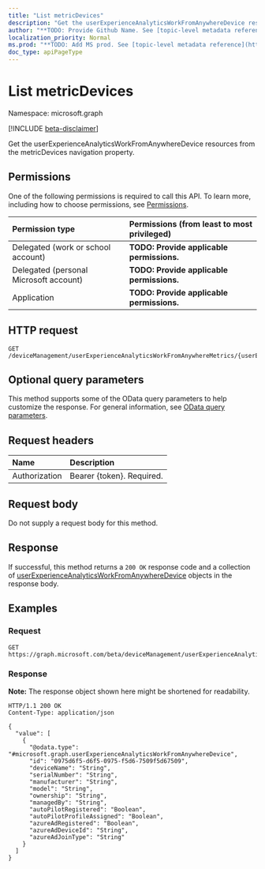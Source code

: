 ```yaml
---
title: "List metricDevices"
description: "Get the userExperienceAnalyticsWorkFromAnywhereDevice resources from the metricDevices navigation property."
author: "**TODO: Provide Github Name. See [topic-level metadata reference](https://msgo.azurewebsites.net/add/document/guidelines/metadata.html#topic-level-metadata)**"
localization_priority: Normal
ms.prod: "**TODO: Add MS prod. See [topic-level metadata reference](https://msgo.azurewebsites.net/add/document/guidelines/metadata.html#topic-level-metadata)**"
doc_type: apiPageType
---
```


# List metricDevices
Namespace: microsoft.graph

[!INCLUDE [beta-disclaimer](../../includes/beta-disclaimer.md)]

Get the userExperienceAnalyticsWorkFromAnywhereDevice resources from the metricDevices navigation property.

## Permissions
One of the following permissions is required to call this API. To learn more, including how to choose permissions, see [Permissions](/graph/permissions-reference).

|Permission type|Permissions (from least to most privileged)|
|:---|:---|
|Delegated (work or school account)|**TODO: Provide applicable permissions.**|
|Delegated (personal Microsoft account)|**TODO: Provide applicable permissions.**|
|Application|**TODO: Provide applicable permissions.**|

## HTTP request

<!-- {
  "blockType": "ignored"
}
-->
``` http
GET /deviceManagement/userExperienceAnalyticsWorkFromAnywhereMetrics/{userExperienceAnalyticsWorkFromAnywhereMetricId}/metricDevices
```

## Optional query parameters
This method supports some of the OData query parameters to help customize the response. For general information, see [OData query parameters](/graph/query-parameters).

## Request headers
|Name|Description|
|:---|:---|
|Authorization|Bearer {token}. Required.|

## Request body
Do not supply a request body for this method.

## Response

If successful, this method returns a `200 OK` response code and a collection of [userExperienceAnalyticsWorkFromAnywhereDevice](../resources/userexperienceanalyticsworkfromanywheredevice.md) objects in the response body.

## Examples

### Request
<!-- {
  "blockType": "request",
  "name": "list_userexperienceanalyticsworkfromanywheredevice"
}
-->
``` http
GET https://graph.microsoft.com/beta/deviceManagement/userExperienceAnalyticsWorkFromAnywhereMetrics/{userExperienceAnalyticsWorkFromAnywhereMetricId}/metricDevices
```


### Response
**Note:** The response object shown here might be shortened for readability.
<!-- {
  "blockType": "response",
  "truncated": true,
  "@odata.type": "Collection(microsoft.graph.userExperienceAnalyticsWorkFromAnywhereDevice)"
}
-->
``` http
HTTP/1.1 200 OK
Content-Type: application/json

{
  "value": [
    {
      "@odata.type": "#microsoft.graph.userExperienceAnalyticsWorkFromAnywhereDevice",
      "id": "0975d6f5-d6f5-0975-f5d6-7509f5d67509",
      "deviceName": "String",
      "serialNumber": "String",
      "manufacturer": "String",
      "model": "String",
      "ownership": "String",
      "managedBy": "String",
      "autoPilotRegistered": "Boolean",
      "autoPilotProfileAssigned": "Boolean",
      "azureAdRegistered": "Boolean",
      "azureAdDeviceId": "String",
      "azureAdJoinType": "String"
    }
  ]
}
```

